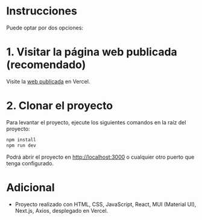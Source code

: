# Instrucciones
Puede optar por dos opciones:

# 1. Visitar la página web publicada (recomendado)
Visite la [web publicada](https://thelastbug.vercel.app/) en Vercel.

# 2. Clonar el proyecto
Para levantar el proyecto, ejecute los siguientes comandos en la raíz del proyecto:

```sh
npm install
npm run dev
```

Podrá abrir el proyecto en [http://localhost:3000](http://localhost:3000) o cualquier otro puerto que tenga configurado.

# Adicional
- Proyecto realizado con HTML, CSS, JavaScript, React, MUI (Material UI), Next.js, Axios, desplegado en Vercel.
